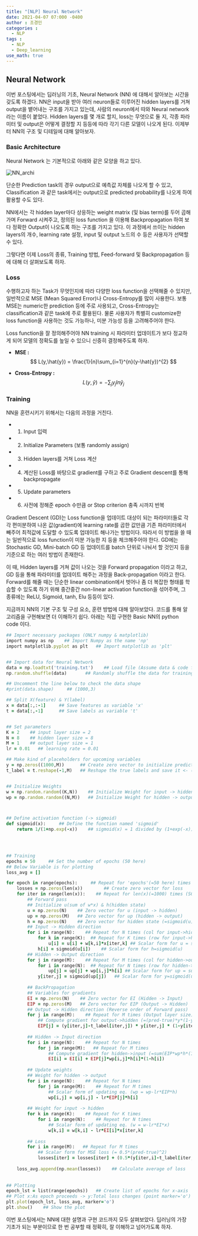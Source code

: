 ```yaml
---
title: "[NLP] Neural Network"
date: 2021-04-07 07:000 -0400
author : 조경민
categories :
  - NLP
tags :
  - NLP
  - Deep_learning
use_math: true
---
```


## Neural Network

이번 포스팅에서는 딥러닝의 기초, Neural Network (NN) 에 대해서 알아보는 시간을 갖도록 하겠다. NN은 input을 받아 여러 neuron들로 이루어진 hidden layers를 거쳐 output을 뱉어내는 구조를 가지고 있는데, 사람의 neuron에서 따와 Neural network라는 이름이 붙었다. Hidden layers를 몇 개로 할지, loss는 무엇으로 둘 지, 각종 파라미터 및 output은 어떻게 결정할 지 등등에 따라 각기 다른 모델이 나오게 된다. 이제부터 NN의 구조 및 디테일에 대해 알아보자.



### Basic Architecture

Neural Network 는 기본적으로 아래와 같은 모양을 하고 있다.

![NN_archi](/assets/NN_archi.jpg)

단순한 Prediction task의 경우 output으로 예측값 자체를 나오게 할 수 있고, Classification 과 같은 task에서는 output으로 predicted probability를 나오게 하여 활용할 수도 있다.

NN에서는 각 hidden layer마다 상응하는 weight matrix (및 bias term)를 두어 곱해가며 Forward 시켜주고, 정의된 loss function 을 이용해 Backpropagation 하여 보다 정확한 Output이 나오도록 하는 구조를 가지고 있다. 이 과정에서 쓰이는 hidden layers의 개수, learning rate 설정, input 및 output 노드의 수 등은 사용자가 선택할 수 있다.

그렇다면 이제 Loss의 종류, Training 방법, Feed-forward 및 Backpropagation 등에 대해 더 살펴보도록 하자.



### Loss

수행하고자 하는 Task가 무엇인지에 따라 다양한 loss function을 선택해줄 수 있지만, 일반적으로 MSE (Mean Squared Error)나 Cross-Entropy를 많이 사용한다. 보통 MSE는 numeric한 prediction 등에 주로 사용되고, Cross-Entropy는 classification과 같은 task에 주로 활용된다. 물론 사용자가 특별히 customize한 loss function을 사용하는 것도 가능하나, 미분 가능성 등을 고려해주어야 한다.

Loss function을 잘 정의해주어야 NN training 시 파라미터 업데이트가 보다 정교하게 되어 모델의 정확도를 높일 수 있으니 신중히 결정해주도록 하자.

- **MSE :**
  $$
  L(y,\hat{y}) = \frac{1}{n}\sum_{i=1}^{n}(y-\hat{y})^{2}
  $$

- **Cross-Entropy :**
  $$
  L(y,\hat{y}) = -\sum_{j}y_{j}ln\hat{y}_{j}
  $$
  



### Training

NN을 훈련시키기 위해서는 다음의 과정을 거친다.

- 1) Input 입력
- 2) Initialize Parameters (보통 randomly assign)
- 3) Hidden layers를 거쳐 Loss 계산
- 4) 계산된 Loss를 바탕으로 gradient를 구하고 주로 Gradient descent를 통해 backpropagate
- 5) Update parameters
- 6) 사전에 정해준 epoch 수만큼 or Stop criterion 충족 시까지 반복

Gradient Descent (GD)는 Loss function을 업데이트 대상이 되는 파라미터들로 각각 편미분하여 나온 값(gradient)에 learning rate를 곱한 값만큼 기존 파라미터에서 빼주어 최적값에 도달할 수 있도록 업데이트 해나가는 방법이다. 따라서 이 방법을 쓸 때는 일반적으로 loss function이 미분 가능한 지 등을 체크해주어야 한다. GD에는 Stochastic GD, Mini-batch GD 등 업데이트를 batch 단위로 나눠서 할 것인지 등을 기준으로 하는 여러 방법이 존재한다.

이 때, Hidden layers를 거쳐 값이 나오는 것을 Forward propagation 이라고 하고, GD 등을 통해 파라미터를 업데이트 해주는 과정을 Back-propagation 이라고 한다. Forward를 해줄 때는 단순한 linear combination에서 벗어나 좀 더 복잡한 형태를 학습할 수 있도록 하기 위해 중간중간 non-linear activation function을 섞어주며, 그 종류에는 ReLU, Sigmoid, tanh, Elu 등등이 있다.



지금까지 NN의 기본 구조 및 구성 요소, 훈련 방법에 대해 알아보았다. 코드를 통해 알고리즘을 구현해보면 더 이해하기 쉽다. 아래는 직접 구현한 Basic NN의 python code 이다.



```ruby
## Import necessary packages (ONLY numpy & matplotlib)
import numpy as np    ## Import Numpy as the name 'np'
import matplotlib.pyplot as plt   ## Import matplotlib as 'plt'


## Import data for Neural Network
data = np.loadtxt('training.txt')    ## Load file (Assume data & code files are in the same folder)
np.random.shuffle(data)       ## Randomly shuffle the data for training

## Uncomment the line below to check the data shape
#print(data.shape)     ## (1000,3)

## Split X(feature) & Y(label)
x = data[:,:-1]     ## Save features as variable 'x'
t = data[:,-1]      ## Save labels as variable 't'


## Set parameters
K = 2    ## input layer size = 2
N = 8    ## hidden layer size = 8
M = 1    ## output layer size = 1
lr = 0.01   ## learning rate = 0.01

## Make kind of placeholders for upcoming variables
y = np.zeros((1000,M))      ## Create zero vector to initialize predicted outputs
t_label = t.reshape(-1,M)   ## Reshape the true labels and save it <- (1000,1)


## Initialize Weights
w = np.random.random((K,N))    ## Initialize Weight for input -> hidden
wp = np.random.random((N,M))   ## Initialize Weight for hidden -> output



## Define activation function (-> sigmoid)
def sigmoid(x):     ## Define the function named 'sigmoid'
    return 1/(1+np.exp(-x))    ## sigmoid(x) = 1 divided by (1+exp(-x))



    
## Training
epochs = 50     ## Set the number of epochs (50 here)
## Below Variable is for plotting
loss_avg = []

for epoch in range(epochs):     ## Repeat for 'epochs'(=50 here) times
    losses = np.zeros(len(x))        ## Create zero vector for loss
    for iter in range(len(x)):    ## Repeat for len(x)(=1000) times (SGD)
        ## Forward pass
        ## Initialize u(sum of w*x) & h(hidden state)
        u = np.zeros(N)    ## Zero vector for u (input -> hidden)
        up = np.zeros(M)   ## Zero vector for up (hidden -> output)
        h = np.zeros(N)    ## Zero vector for hidden state (=sigmoid(u))
        ## Input -> Hidden direction
        for i in range(N):    ## Repeat for N times (col for input->hidden)
            for k in range(K):  ## Repeat for K times (row for input->hidden)
                u[i] = u[i] + w[k,i]*x[iter,k] ## Scalar form for u = sum(w*x)
            h[i] = sigmoid(u[i])    ## Scalar form for h=sigmoid(u)
        ## Hidden -> Output direction
        for j in range(M):    ## Repeat for M times (col for hidden->output)
            for i in range(N):  ## Repeat for N times (row for hidden->output)
                up[j] = up[j] + wp[i,j]*h[i] ## Scalar form for up = sum(wp*h)
            y[iter,j] = sigmoid(up[j])   ## Scalar form for y=sigmoid(up)
        
        ## BackPropagation
        ## Variables for gradients
        EI = np.zeros(N)    ## Zero vector for EI (Hidden -> Input)
        EIP = np.zeros(M)   ## Zero vector for EIP (Output -> Hidden)
        ## Output -> Hidden direction (Reverse order of Forward pass)
        for j in range(M):    ## Repeat for M times (Output layer size)
            ## Compute gradient for output->hidden (=(pred-true)*y*(1-y))
            EIP[j] = (y[iter,j]-t_label[iter,j]) * y[iter,j] * (1-y[iter,j])
    
        ## Hidden -> Input direction
        for i in range(N):    ## Repeat for N times
            for j in range(M):   ## Repeat for M times
                ## Compute gradient for hidden->input (=sum(EIP*wp*h*(1-h)))
                EI[i] = EI[i] + EIP[j]*wp[i,j]*h[i]*(1-h[i])
        
        ## Update weights
        ## Weight for hidden -> output
        for i in range(N):    ## Repeat for N times
            for j in range(M):    ## Repeat for M times
                ## Scalar form of updating eq. (wp = wp-lr*EIP*h)
                wp[i,j] = wp[i,j] - lr*EIP[j]*h[i]
        
        ## Weight for input -> hidden
        for k in range(K):    ## Repeat for K times
            for i in range(N):    ## Repeat for N times
                ## Scalar form of updating eq. (w = w-lr*EI*x)
                w[k,i] = w[k,i] - lr*EI[i]*x[iter,k]
        
        ## Loss
        for i in range(M):   ## Repeat for M times
            ## Scalar form for MSE loss (= 0.5*(pred-true)^2)
            losses[iter] = losses[iter] + (0.5*(y[iter,i]-t_label[iter,i])**2)
            
    loss_avg.append(np.mean(losses))    ## Calculate average of loss
            
            
## Plotting
epoch_lst = list(range(epochs))   ## Create list of epochs for x-axis
## Plot x:As epoch proceeds -> y:Total loss changes (point marker='o')
plt.plot(epoch_lst, loss_avg, marker='o')
plt.show()    ## Show the plot
```



이번 포스팅에서는 NN에 대한 설명과 구현 코드까지 모두 살펴보았다. 딥러닝의 가장 기초가 되는 부분이므로 한 번 공부할 때 정확히, 잘 이해하고 넘어가도록 하자.
